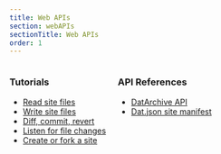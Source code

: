 ```yaml
---
title: Web APIs
section: webAPIs
sectionTitle: Web APIs
order: 1
---
```


<style>
.docs h2, .docs h3 {
  margin-top: 1em;
}
</style>

<div class="columns two">

<div>
<h3>Tutorials</h3>
<ul>
  <li><a href="/docs/tutorials/read-site-files.html">Read site files</a></li>
  <li><a href="/docs/tutorials/write-site-files.html">Write site files</a></li>
  <li><a href="/docs/tutorials/diff-commit-revert.html">Diff, commit, revert</a></li>
  <li><a href="/docs/tutorials/listen-for-file-changes.html">Listen for file changes</a></li>
  <li><a href="/docs/tutorials/create-or-fork-a-site.html">Create or fork a site</a></li>
</ul>
</div>

<div>
<h3>API References</h3>
<ul>
  <li>
    <a href="/docs/apis/dat.html">DatArchive API</a>
  </li>
  <li>
    <a href="/docs/apis/manifest.html">Dat.json site manifest</a>
  </li>
</ul>
</div>

</div>